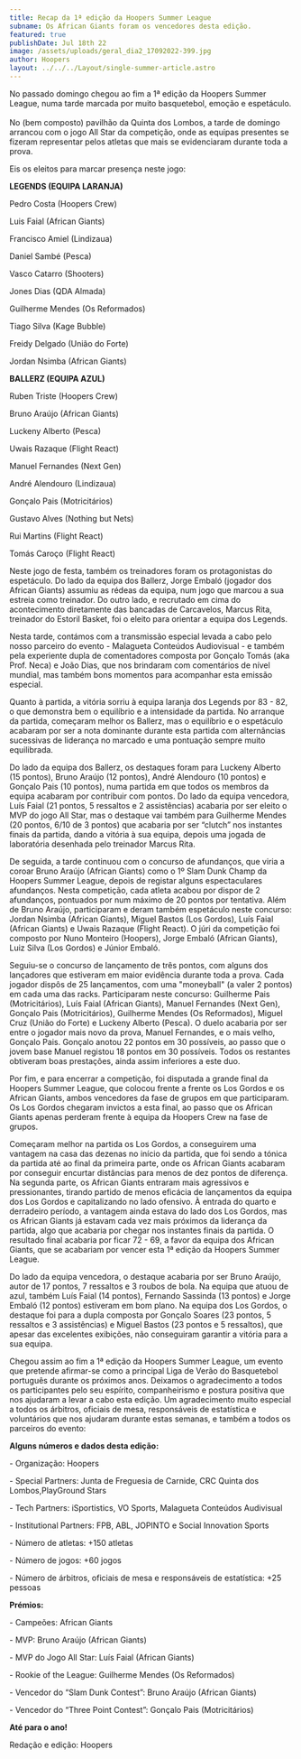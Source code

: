```yaml
---
title: Recap da 1ª edição da Hoopers Summer League
subname: Os African Giants foram os vencedores desta edição.
featured: true
publishDate: Jul 18th 22
image: /assets/uploads/geral_dia2_17092022-399.jpg
author: Hoopers
layout: ../../../Layout/single-summer-article.astro
---
```

<!--StartFragment-->

No passado domingo chegou ao fim a 1ª edição da Hoopers Summer League, numa tarde marcada por muito basquetebol, emoção e espetáculo.\
\
No (bem composto) pavilhão da Quinta dos Lombos, a tarde de domingo arrancou com o jogo All Star da competição, onde as equipas presentes se fizeram representar pelos atletas que mais se evidenciaram durante toda a prova. 

Eis os eleitos para marcar presença neste jogo:

**LEGENDS (EQUIPA LARANJA)**

Pedro Costa (Hoopers Crew)

Luis Faial (African Giants)

Francisco Amiel (Lindizaua)

Daniel Sambé (Pesca)

Vasco Catarro (Shooters)

Jones Dias (QDA Almada)

Guilherme Mendes (Os Reformados)

Tiago Silva (Kage Bubble)

Freidy Delgado (União do Forte)

Jordan Nsimba (African Giants)

**BALLERZ (EQUIPA AZUL)**

Ruben Triste (Hoopers Crew)

Bruno Araújo (African Giants)

Luckeny Alberto (Pesca)

Uwais Razaque (Flight React)

Manuel Fernandes (Next Gen)

André Alendouro (Lindizaua)

Gonçalo Pais (Motricitários)

Gustavo Alves (Nothing but Nets)

Rui Martins (Flight React)

Tomás Caroço (Flight React)

Neste jogo de festa, também os treinadores foram os protagonistas do espetáculo. Do lado da equipa dos Ballerz, Jorge Embaló (jogador dos African Giants) assumiu as rédeas da equipa, num jogo que marcou a sua estreia como treinador. Do outro lado, e recrutado em cima do acontecimento diretamente das bancadas de Carcavelos, Marcus Rita, treinador do Estoril Basket, foi o eleito para orientar a equipa dos Legends.

Nesta tarde, contámos com a transmissão especial levada a cabo pelo nosso parceiro do evento - Malagueta Conteúdos Audiovisual - e também pela experiente dupla de comentadores composta por Gonçalo Tomás (aka Prof. Neca) e João Dias, que nos brindaram com comentários de nível mundial, mas também bons momentos para acompanhar esta emissão especial.

Quanto à partida, a vitória sorriu à equipa laranja dos Legends por 83 - 82, o que demonstra bem o equilíbrio e a intensidade da partida. No arranque da partida, começaram melhor os Ballerz, mas o equilíbrio e o espetáculo acabaram por ser a nota dominante durante esta partida com alternâncias sucessivas de liderança no marcado e uma pontuação sempre muito equilibrada.

Do lado da equipa dos Ballerz, os destaques foram para Luckeny Alberto (15 pontos), Bruno Araújo (12 pontos), André Alendouro (10 pontos) e Gonçalo Pais (10 pontos), numa partida em que todos os membros da equipa acabaram por contribuir com pontos. Do lado da equipa vencedora, Luís Faial (21 pontos, 5 ressaltos e 2 assistências) acabaria por ser eleito o MVP do jogo All Star, mas o destaque vai também para Guilherme Mendes (20 pontos, 6/10 de 3 pontos) que acabaria por ser “clutch” nos instantes finais da partida, dando a vitória à sua equipa, depois uma jogada de laboratória desenhada pelo treinador Marcus Rita.

De seguida, a tarde continuou com o concurso de afundanços, que viria a coroar Bruno Araújo (African Giants) como o 1º Slam Dunk Champ da Hoopers Summer League, depois de registar alguns espectaculares afundanços. Nesta competição, cada atleta acabou por dispor de 2 afundanços, pontuados por num máximo de 20 pontos por tentativa. Além de Bruno Araújo, participaram e deram também espetáculo neste concurso: Jordan Nsimba (African Giants), Miguel Bastos (Los Gordos), Luís Faial (African Giants) e Uwais Razaque (Flight React). O júri da competição foi composto por Nuno Monteiro (Hoopers), Jorge Embaló (African Giants), Luiz Silva (Los Gordos) e Júnior Embaló.

Seguiu-se o concurso de lançamento de três pontos, com alguns dos lançadores que estiveram em maior evidência durante toda a prova. Cada jogador dispôs de 25 lançamentos, com uma "moneyball" (a valer 2 pontos) em cada uma das racks. Participaram neste concurso: Guilherme Pais (Motricitários), Luís Faial (African Giants), Manuel Fernandes (Next Gen), Gonçalo Pais (Motricitários), Guilherme Mendes (Os Reformados), Miguel Cruz (União do Forte) e Luckeny Alberto (Pesca). O duelo acabaria por ser entre o jogador mais novo da prova, Manuel Fernandes, e o mais velho, Gonçalo Pais. Gonçalo anotou 22 pontos em 30 possíveis, ao passo que o jovem base Manuel registou 18 pontos em 30 possíveis. Todos os restantes obtiveram boas prestações, ainda assim inferiores a este duo.

Por fim, e para encerrar a competição, foi disputada a grande final da Hoopers Summer League, que colocou frente a frente os Los Gordos e os African Giants, ambos vencedores da fase de grupos em que participaram. Os Los Gordos chegaram invictos a esta final, ao passo que os African Giants apenas perderam frente à equipa da Hoopers Crew na fase de grupos.

Começaram melhor na partida os Los Gordos, a conseguirem uma vantagem na casa das dezenas no início da partida, que foi sendo a tónica da partida até ao final da primeira parte, onde os African Giants acabaram por conseguir encurtar distâncias para menos de dez pontos de diferença. Na segunda parte, os African Giants entraram mais agressivos e pressionantes, tirando partido de menos eficácia de lançamentos da equipa dos Los Gordos e capitalizando no lado ofensivo. À entrada do quarto e derradeiro período, a vantagem ainda estava do lado dos Los Gordos, mas os African Giants já estavam cada vez mais próximos da liderança da partida, algo que acabaria por chegar nos instantes finais da partida. O resultado final acabaria por ficar 72 - 69, a favor da equipa dos African Giants, que se acabariam por vencer esta 1ª edição da Hoopers Summer League.

Do lado da equipa vencedora, o destaque acabaria por ser Bruno Araújo, autor de 17 pontos, 7 ressaltos e 3 roubos de bola. Na equipa que atuou de azul, também Luís Faial (14 pontos), Fernando Sassinda (13 pontos) e Jorge Embaló (12 pontos) estiveram em bom plano. Na equipa dos Los Gordos, o destaque foi para a dupla composta por Gonçalo Soares (23 pontos, 5 ressaltos e 3 assistências) e Miguel Bastos (23 pontos e 5 ressaltos), que apesar das excelentes exibições, não conseguiram garantir a vitória para a sua equipa.

Chegou assim ao fim a 1ª edição da Hoopers Summer League, um evento que pretende afirmar-se como a principal Liga de Verão do Basquetebol português durante os próximos anos. Deixamos o agradecimento a todos os participantes pelo seu espírito, companheirismo e postura positiva que nos ajudaram a levar a cabo esta edição. Um agradecimento muito especial a todos os árbitros, oficiais de mesa, responsáveis de estatística e voluntários que nos ajudaram durante estas semanas, e também a todos os parceiros do evento: 

**Alguns números e dados desta edição:**

\- Organização: Hoopers

\- Special Partners: Junta de Freguesia de Carnide, CRC Quinta dos Lombos,PlayGround Stars

\- Tech Partners: iSportistics, VO Sports, Malagueta Conteúdos Audivisual

\- Institutional Partners: FPB, ABL, JOPINTO e Social Innovation Sports

\- Número de atletas: +150 atletas

\- Número de jogos: +60 jogos

\- Número de árbitros, oficiais de mesa e responsáveis de estatística: +25 pessoas

**Prémios:**

\- Campeões: African Giants

\- MVP: Bruno Araújo (African Giants)

\- MVP do Jogo All Star: Luís Faial (African Giants)

\- Rookie of the League: Guilherme Mendes (Os Reformados)

\- Vencedor do “Slam Dunk Contest”: Bruno Araújo (African Giants)

\- Vencedor do “Three Point Contest”: Gonçalo Pais (Motricitários)

**Até para o ano!**

Redação e edição: Hoopers

<!--EndFragment-->